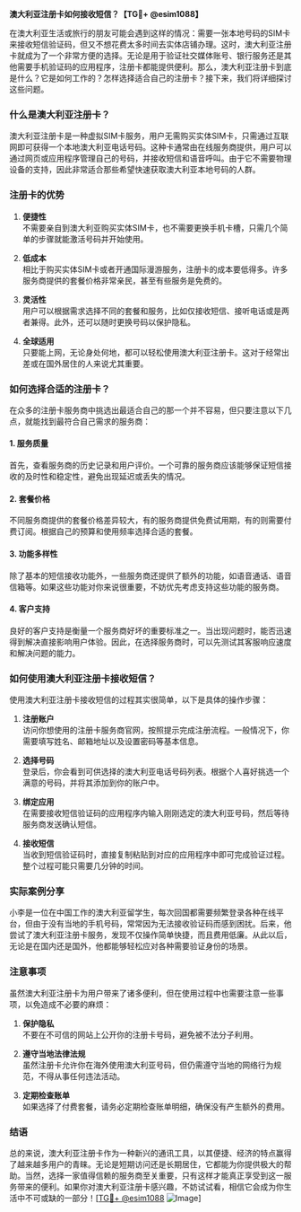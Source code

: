 **澳大利亚注册卡如何接收短信？【TG💪+ @esim1088】**

在澳大利亚生活或旅行的朋友可能会遇到这样的情况：需要一张本地号码的SIM卡来接收短信验证码，但又不想花费太多时间去实体店铺办理。这时，澳大利亚注册卡就成为了一个非常方便的选择。无论是用于验证社交媒体账号、银行服务还是其他需要手机验证码的应用程序，注册卡都能提供便利。那么，澳大利亚注册卡到底是什么？它是如何工作的？怎样选择适合自己的注册卡？接下来，我们将详细探讨这些问题。

### 什么是澳大利亚注册卡？

澳大利亚注册卡是一种虚拟SIM卡服务，用户无需购买实体SIM卡，只需通过互联网即可获得一个本地澳大利亚电话号码。这种卡通常由在线服务商提供，用户可以通过网页或应用程序管理自己的号码，并接收短信和语音呼叫。由于它不需要物理设备的支持，因此非常适合那些希望快速获取澳大利亚本地号码的人群。

### 注册卡的优势

1. **便捷性**  
   不需要亲自到澳大利亚购买实体SIM卡，也不需要更换手机卡槽，只需几个简单的步骤就能激活号码并开始使用。
   
2. **低成本**  
   相比于购买实体SIM卡或者开通国际漫游服务，注册卡的成本要低得多。许多服务商提供的套餐价格非常亲民，甚至有些服务是免费的。

3. **灵活性**  
   用户可以根据需求选择不同的套餐和服务，比如仅接收短信、接听电话或是两者兼得。此外，还可以随时更换号码以保护隐私。

4. **全球适用**  
   只要能上网，无论身处何地，都可以轻松使用澳大利亚注册卡。这对于经常出差或在国外居住的人来说尤其重要。

### 如何选择合适的注册卡？

在众多的注册卡服务商中挑选出最适合自己的那一个并不容易，但只要注意以下几点，就能找到最符合自己需求的服务商：

#### 1. 服务质量  
首先，查看服务商的历史记录和用户评价。一个可靠的服务商应该能够保证短信接收的及时性和稳定性，避免出现延迟或丢失的情况。

#### 2. 套餐价格  
不同服务商提供的套餐价格差异较大，有的服务商提供免费试用期，有的则需要付费订阅。根据自己的预算和使用频率选择合适的套餐。

#### 3. 功能多样性  
除了基本的短信接收功能外，一些服务商还提供了额外的功能，如语音通话、语音信箱等。如果这些功能对你来说很重要，不妨优先考虑支持这些功能的服务商。

#### 4. 客户支持  
良好的客户支持是衡量一个服务商好坏的重要标准之一。当出现问题时，能否迅速得到解决直接影响用户体验。因此，在选择服务商时，可以先测试其客服响应速度和解决问题的能力。

### 如何使用澳大利亚注册卡接收短信？

使用澳大利亚注册卡接收短信的过程其实很简单，以下是具体的操作步骤：

1. **注册账户**  
   访问你想使用的注册卡服务商官网，按照提示完成注册流程。一般情况下，你需要填写姓名、邮箱地址以及设置密码等基本信息。

2. **选择号码**  
   登录后，你会看到可供选择的澳大利亚电话号码列表。根据个人喜好挑选一个满意的号码，并将其添加到你的账户中。

3. **绑定应用**  
   在需要接收短信验证码的应用程序内输入刚刚选定的澳大利亚号码，然后等待服务商发送确认短信。

4. **接收短信**  
   当收到短信验证码时，直接复制粘贴到对应的应用程序中即可完成验证过程。整个过程可能只需要几分钟的时间。

### 实际案例分享

小李是一位在中国工作的澳大利亚留学生，每次回国都需要频繁登录各种在线平台，但由于没有当地的手机号码，常常因为无法接收验证码而感到困扰。后来，他尝试了澳大利亚注册卡服务，发现不仅操作简单快捷，而且费用低廉。从此以后，无论是在国内还是国外，他都能够轻松应对各种需要验证身份的场景。

### 注意事项

虽然澳大利亚注册卡为用户带来了诸多便利，但在使用过程中也需要注意一些事项，以免造成不必要的麻烦：

1. **保护隐私**  
   不要在不可信的网站上公开你的注册卡号码，避免被不法分子利用。

2. **遵守当地法律法规**  
   虽然注册卡允许你在海外使用澳大利亚号码，但仍需遵守当地的网络行为规范，不得从事任何违法活动。

3. **定期检查账单**  
   如果选择了付费套餐，请务必定期检查账单明细，确保没有产生额外的费用。

### 结语

总的来说，澳大利亚注册卡作为一种新兴的通讯工具，以其便捷、经济的特点赢得了越来越多用户的青睐。无论是短期访问还是长期居住，它都能为你提供极大的帮助。当然，选择一家值得信赖的服务商至关重要，只有这样才能真正享受到这一服务带来的便利。如果你对澳大利亚注册卡感兴趣，不妨试试看，相信它会成为你生活中不可或缺的一部分！[[TG💪+ @esim1088](https://t.me/s/esim1088) ![Image](https://i.postimg.cc/4NQfJmqS/Snipaste-2025-05-13-00-14-12.png)]